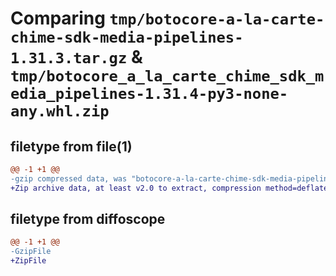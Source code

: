 # Comparing `tmp/botocore-a-la-carte-chime-sdk-media-pipelines-1.31.3.tar.gz` & `tmp/botocore_a_la_carte_chime_sdk_media_pipelines-1.31.4-py3-none-any.whl.zip`

## filetype from file(1)

```diff
@@ -1 +1 @@
-gzip compressed data, was "botocore-a-la-carte-chime-sdk-media-pipelines-1.31.3.tar", last modified: Fri Jul 14 01:46:03 2023, max compression
+Zip archive data, at least v2.0 to extract, compression method=deflate
```

## filetype from diffoscope

```diff
@@ -1 +1 @@
-GzipFile
+ZipFile
```

